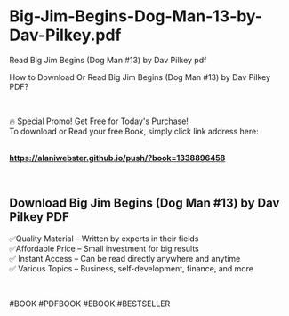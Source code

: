 # Big-Jim-Begins-Dog-Man-13-by-Dav-Pilkey.pdf
Read Big Jim Begins (Dog Man #13) by Dav Pilkey pdf
<p>How to Download Or Read Big Jim Begins (Dog Man #13) by Dav Pilkey PDF?</p>
<p>&nbsp;</p>
<p>&#128293;  Special Promo! Get Free for Today's Purchase!<br />To download or Read your free Book, simply click link address here:&nbsp;<br />&nbsp;</p>
<p><a href="https://alaniwebster.github.io/push/?book=1338896458"><strong>https://alaniwebster.github.io/push/?book=1338896458</strong></a></p>
<p>&nbsp;</p>
<h2>Download Big Jim Begins (Dog Man #13) by Dav Pilkey PDF</h2>
<p>&#x2705;Quality Material &ndash; Written by experts in their fields<br />&#x2705;Affordable Price &ndash; Small investment for big results<br />&#x2705; Instant Access &ndash; Can be read directly anywhere and anytime<br />&#x2705; Various Topics &ndash; Business, self-development, finance, and more</p>
<p>&nbsp;</p>
<p>#BOOK #PDFBOOK #EBOOK #BESTSELLER</p>
